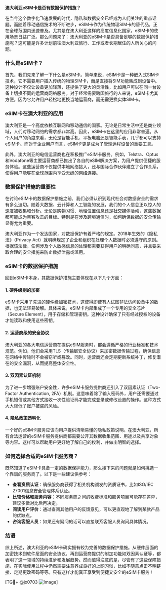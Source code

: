 **澳大利亚eSIM卡是否有数据保护措施？**

在当今这个数字化飞速发展的时代，隐私和数据安全已经成为人们关注的重点话题。而随着移动通信技术的不断进步，eSIM卡作为传统物理SIM卡的替代品，正在全球范围内迅速普及。尤其是在澳大利亚这样的高度信息化国家，eSIM卡的使用场景日益广泛。那么问题来了：澳大利亚的eSIM卡是否具备足够的数据保护措施呢？这可能是许多计划前往澳大利亚旅行、工作或者长期居住的人所关心的问题。

### 什么是eSIM卡？

首先，我们先来了解一下什么是eSIM卡。简单来说，eSIM卡是一种嵌入式SIM卡技术，它不需要用户插入传统的物理SIM卡，而是直接将SIM功能集成到设备中。这种设计不仅让设备更加轻薄，还提供了更大的灵活性，比如用户可以在同一台设备上切换不同的运营商网络服务。对于经常需要跨国旅行的人来说，eSIM卡尤其方便，因为它允许用户轻松地更换当地运营商，而无需更换实体SIM卡。

### eSIM卡在澳大利亚的应用

澳大利亚是一个高度依赖互联网和移动通信的国家。无论是日常生活中还是商业领域，人们对移动网络的需求都非常高。因此，eSIM卡在这里的应用非常普遍。从个人用户的角度来看，无论是智能手机、平板电脑还是智能手表，几乎都可以支持eSIM卡。而对于企业用户而言，eSIM卡更是成为了管理远程设备的重要工具。

此外，澳大利亚的电信运营商也在积极推广eSIM卡服务。例如，Telstra、Optus和Vodafone等主要运营商都已推出了各自的eSIM解决方案，为用户提供便捷的服务体验。这些运营商不仅提供本地网络接入，还与国际合作伙伴建立了合作关系，使得用户能够在全球范围内享受无缝的网络连接。

### 数据保护措施的重要性

在讨论eSIM卡的数据保护措施之前，我们必须认识到现代社会对数据安全的需求有多么迫切。随着大数据、云计算和人工智能的发展，我们的个人信息正以惊人的速度被收集和分析。无论是购物习惯、地理位置信息还是社交媒体活动，这些数据都可能成为黑客攻击的目标。特别是在涉及跨境通信时，如何确保数据的安全传输显得尤为重要。

澳大利亚作为一个发达国家，对数据保护有着严格的规定。2018年生效的《隐私法》（Privacy Act）就明确规定了企业和组织在处理个人数据时必须遵守的原则。根据该法律，任何涉及个人敏感信息的处理都需要获得用户的明确同意，并且要采取合理的安全措施来防止数据泄露或滥用。

### eSIM卡的数据保护措施

回到eSIM卡本身，其数据保护措施主要体现在以下几个方面：

#### 1. **硬件级别的加密**
eSIM卡采用了先进的硬件级加密技术，这使得即使有人试图非法访问设备中的数据，也无法轻易破解。具体来说，eSIM卡内部集成了一个专用的安全芯片（Secure Element），用于存储和管理密钥。这种设计确保了只有经过授权的设备才能读取和使用这些密钥。

#### 2. **运营商级的安全协议**
澳大利亚的各大电信运营商在提供eSIM服务时，都会遵循严格的行业标准和技术规范。例如，他们会采用TLS（传输层安全协议）来加密数据传输过程，确保信息在网络中传输时不会被窃听或篡改。同时，运营商还会定期更新系统补丁，修复潜在的安全漏洞，从而提高整体安全性。

#### 3. **双因素认证机制**
为了进一步增强账户安全性，许多eSIM卡服务提供商还引入了双因素认证（Two-Factor Authentication, 2FA）机制。这意味着除了输入密码外，用户还需要通过手机短信或其他方式接收一次性验证码才能完成登录或修改设置的操作。这种方式大大降低了账户被盗的风险。

#### 4. **隐私政策透明化**
一个好的eSIM卡服务应该向用户提供清晰易懂的隐私政策说明。在澳大利亚，所有合法运营的eSIM卡服务提供商都需要公开其数据收集范围、用途以及共享对象等内容。这样可以帮助用户更好地了解自己的权利，并做出明智的选择。

### 如何选择合适的eSIM卡服务商？

既然知道了eSIM卡具备一定的数据保护能力，那么接下来的问题就是如何挑选一个靠谱的服务商了。以下是一些建议供参考：

- **查看资质认证**：确保服务商获得了相关机构颁发的资质证书，比如ISO/IEC 27001信息安全管理体系认证。
- **比较价格和服务内容**：不同服务商之间的收费标准和服务项目可能存在差异，建议多做对比后再决定。
- **阅读用户评价**：通过查阅其他用户的反馈意见，可以更直观地了解到某款产品的优缺点。
- **咨询客服人员**：如果还有疑问的话可以直接联系客服人员询问具体情况。

### 结语

综上所述，澳大利亚的eSIM卡确实拥有较为完善的数据保护措施。从硬件层面的加密技术到软件层面的安全协议，再到运营商提供的附加功能如双因素认证等，都表明了这一领域的持续进步和发展趋势。然而值得注意的是，尽管有了这些保障措施，在实际使用过程中仍然需要注意养成良好的上网习惯，比如不随意点击不明链接、定期更改密码等等。只有这样才能真正享受到便捷又安全的eSIM卡服务！

[TG💪+ @jx0703 ![Image](https://github.com/user-attachments/assets/dbca1d08-cadb-493c-b0ec-ad6f7a83f270)]